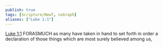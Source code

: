 ```yaml
---
publish: true
tags: [Scripture/NewT, noGraph]
aliases: ["Luke 1:1"]
---
```

[Luke 1:1](https://churchofjesuschrist.org/study/scriptures/nt/luke/1?lang=eng&id=p1#p1) FORASMUCH as many have taken in hand to set forth in order a declaration of those things which are most surely believed among us,
